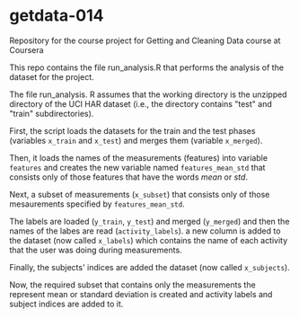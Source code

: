 # getdata-014
Repository for the course project for Getting and Cleaning Data course at Coursera

This repo contains the file run_analysis.R that performs the analysis of the dataset for the project.

The file run_analysis. R assumes that the working directory is the unzipped directory of the UCI HAR dataset (i.e., the directory contains "test" and "train" subdirectories).

First, the script loads the datasets for the train and the test phases (variables `x_train` and `x_test`) and merges them (variable `x_merged`). 

Then, it loads the names of the measurements (features) into variable `features` and creates the new variable named 
`features_mean_std` that consists only of those features that have the words *mean* or *std*. 

Next, a subset of measurements (`x_subset`) that consists only of those mesaurements specified by `features_mean_std`. 

The labels are loaded (`y_train`, `y_test`) and merged (`y_merged`) and then the names of the labes are read (`activity_labels`). a new column is added to the dataset (now called `x_labels`) which contains the name of each activity that the user was doing during measurements.

Finally, the subjects' indices are added the dataset (now called `x_subjects`).

Now, the required subset that contains only the measurements the represent mean or standard deviation is created and activity labels and subject indices are added to it.
